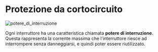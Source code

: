 # Protezione da cortocircuito  

![potere_di_interruzione](https://github.com/dennyb87/elettrotecnica-serale/assets/7195133/7f87edae-9dc6-4aac-941b-28dea4022e27)  

Ogni interruttore ha una caratteristica chiamata **potere di interruzione**. Questa rappresenta la corrente massima che l'interruttore riesce ad interrompere senza danneggiarsi, e quindi poter essere riutilizzato.  


